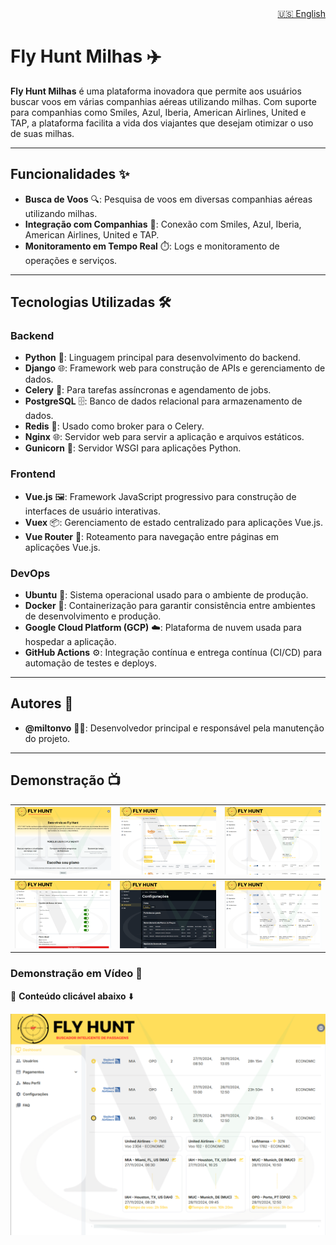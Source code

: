 <div align="right">
  <!-- Idiomas: -->
  <a title="English" href="README.md">🇺🇸 English</a>
</div>

# Fly Hunt Milhas ✈️

**Fly Hunt Milhas** é uma plataforma inovadora que permite aos usuários buscar voos em várias companhias aéreas utilizando milhas. Com suporte para companhias como Smiles, Azul, Iberia, American Airlines, United e TAP, a plataforma facilita a vida dos viajantes que desejam otimizar o uso de suas milhas.

---

## Funcionalidades ✨

- **Busca de Voos** 🔍: Pesquisa de voos em diversas companhias aéreas utilizando milhas.
- **Integração com Companhias** 🔗: Conexão com Smiles, Azul, Iberia, American Airlines, United e TAP.
- **Monitoramento em Tempo Real** ⏱️: Logs e monitoramento de operações e serviços.

---

## Tecnologias Utilizadas 🛠️

### Backend
- **Python** 🐍: Linguagem principal para desenvolvimento do backend.
- **Django** 🌐: Framework web para construção de APIs e gerenciamento de dados.
- **Celery** 🥬: Para tarefas assíncronas e agendamento de jobs.
- **PostgreSQL** 🗄️: Banco de dados relacional para armazenamento de dados.
- **Redis** 🔴: Usado como broker para o Celery.
- **Nginx** 🌐: Servidor web para servir a aplicação e arquivos estáticos.
- **Gunicorn** 🦄: Servidor WSGI para aplicações Python.

### Frontend
- **Vue.js** 🖼️: Framework JavaScript progressivo para construção de interfaces de usuário interativas.
- **Vuex** 📦: Gerenciamento de estado centralizado para aplicações Vue.js.
- **Vue Router** 🧭: Roteamento para navegação entre páginas em aplicações Vue.js.

### DevOps
- **Ubuntu** 🐧: Sistema operacional usado para o ambiente de produção.
- **Docker** 🐳: Containerização para garantir consistência entre ambientes de desenvolvimento e produção.
- **Google Cloud Platform (GCP)** ☁️: Plataforma de nuvem usada para hospedar a aplicação.
- **GitHub Actions** ⚙️: Integração contínua e entrega contínua (CI/CD) para automação de testes e deploys.

---

## Autores 👥

- **@miltonvo** 👨‍💻: Desenvolvedor principal e responsável pela manutenção do projeto.

---

## Demonstração 📺

| ![Imagem 1](assets/1.png) | ![Imagem 2](assets/2.png) | ![Imagem 3](assets/3.png) |
|:------------------------:|:------------------------:|:------------------------:|
| ![Imagem 4](assets/4.png) | ![Imagem 5](assets/5.png) | ![Imagem 6](assets/6.png) |

### Demonstração em Vídeo 🎥

🔗 **Conteúdo clicável abaixo** ⬇️

[![Assista ao vídeo](assets/thumb.png)](https://youtu.be/LClgax5mBpM)